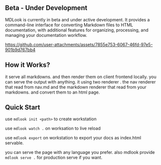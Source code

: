 ## Beta - Under Development

MDLook is currently in beta and under active development. It provides a command-line interface for converting Markdown files to HTML documentation, with additional features for organizing, processing, and managing your documentation workflow.

https://github.com/user-attachments/assets/7855e753-6067-46fd-97e5-901b9d767bb4

## How it Works?
it serve all markdowns. and then render them on client frontend locally.
you can serve the output with anything.
it using two renderer .
the nav renderer that read from nav.md and the markdown renderer that read from your markdowns.
and convert them to an html page.

## Quick Start

use `mdlook init <path>`
to create workstation

use `mdlook watch .` on worksation to live reload

use `mdlook export` on workstation to export your docs as index.html servable.

you can serve the page with any language you prefer.
also mdlook provide `mdlook serve .` for production serve if you want.
